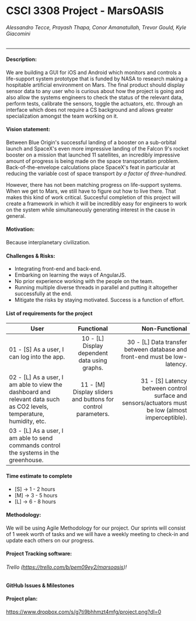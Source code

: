 # CSCI 3308 Project - MarsOASIS
###### Alessandro Tecce, Prayash Thapa, Conor Amanatullah, Trevor Gould, Kyle Giacomini
___

#### Description:
We are building a GUI for iOS and Android which monitors and controls a life-support system prototype that is funded by NASA to research making a hospitable artificial environment on Mars. The final product should display sensor data to any user who is curious about how the project is going and also allow the systems engineers to check the status of the relevant data, perform tests, calibrate the sensors, toggle the actuators, etc. through an interface which does not require a CS background and allows greater specialization amongst the team working on it.

#### Vision statement:
Between Blue Origin's successful landing of a booster on a sub-orbital launch and SpaceX's even more impressive landing of the Falcon 9's rocket booster on a mission that launched 11 satellites, an incredibly impressive amount of progress is being made on the space transportation problem. Back-of-the-envelope calculations place SpaceX's feat in particular at reducing the variable cost of space transport _by a factor of three-hundred._

However, there has not been matching progress on life-support systems. When we get to Mars, we still have to figure out how to live there. That makes this kind of work critical. Succesful completion of this project will create a framework in which it will be incredibly easy for engineers to work on the system while simultaneously generating interest in the cause in general.

#### Motivation:
Because interplanetary civilization.

#### Challenges & Risks:
- Integrating front-end and back-end.
- Embarking on learning the ways of AngularJS.
- No prior experience working with the people on the team.
- Running multiple diverse threads in parallel and putting it altogether successfully at the end.
- Mitigate the risks by staying motivated. Success is a function of effort.

#### List of requirements for the project
| User          | Functional    | Non-Functional  |
| ------------- |:-------------:| ---------------:|
| 01 - [S] As a user, I can log into the app.      | 10 - [L] Display dependent data using graphs.  | 30 - [L] Data transfer between database and front-end must be low-latency. |
| 02 - [L] As a user, I am able to view the dashboard and relevant data such as CO2 levels, temperature, humidity, etc.      | 11 - [M] Display sliders and buttons for control parameters.       |   31 - [S] Latency between control surface and sensors/actuators must be low (almost imperceptible). |
| 03 - [L] As a user, I am able to send commands control the systems in the greenhouse.  |     |    |

#### Time estimate to complete
- [S] -> 1 - 2 hours
- [M] -> 3 - 5 hours
- [L] -> 6 - 8 hours

#### Methodology:
We will be using Agile Methodology for our project. Our sprints will consist of 1 week worth of tasks and we will have a weekly meeting to check-in and update each others on our progress.

#### Project Tracking software: 
###### Trello (https://trello.com/b/pem09ey2/marsoasis)!

#### GitHub Issues & Milestones

#### Project plan:
https://www.dropbox.com/s/g7ti9bhhmzt4mfg/project.png?dl=0
